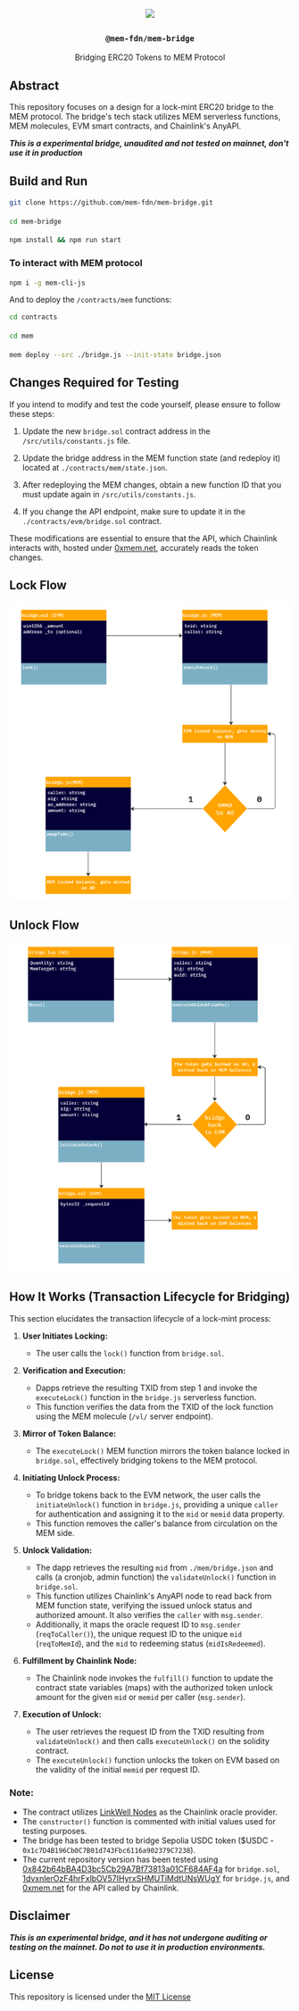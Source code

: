 <p align="center">
  <a href="https://mem.tech">
    <img src="https://github.com/decentldotland/MEM/assets/77340894/d840ef84-540f-4ccc-a7e0-1ed03c4af8dd" height="180">
  </a>
  <h3 align="center"><code>@mem-fdn/mem-bridge</code></h3>
  <p align="center">Bridging ERC20 Tokens to MEM Protocol</p>
</p>

## Abstract

This repository focuses on a design for a lock-mint ERC20 bridge to the MEM protocol. The bridge's tech stack utilizes MEM serverless functions, MEM molecules, EVM smart contracts, and Chainlink's AnyAPI.

***This is a experimental bridge, unaudited and not tested on mainnet, don't use it in production***

## Build and Run

```bash
git clone https://github.com/mem-fdn/mem-bridge.git

cd mem-bridge

npm install && npm run start
```

### To interact with MEM protocol

```bash
npm i -g mem-cli-js
```

And to deploy the `/contracts/mem` functions:

```bash
cd contracts

cd mem

mem deploy --src ./bridge.js --init-state bridge.json
```

## Changes Required for Testing

If you intend to modify and test the code yourself, please ensure to follow these steps:

1. Update the new `bridge.sol` contract address in the `/src/utils/constants.js` file.

2. Update the bridge address in the MEM function state (and redeploy it) located at `./contracts/mem/state.json`.

3. After redeploying the MEM changes, obtain a new function ID that you must update again in `/src/utils/constants.js`.

4. If you change the API endpoint, make sure to update it in the `./contracts/evm/bridge.sol` contract.

These modifications are essential to ensure that the API, which Chainlink interacts with, hosted under [0xmem.net](https://0xmem.net), accurately reads the token changes.

## Lock Flow

![lock](./img/lock.png)

## Unlock Flow

![unlock](./img/unlock.png)

## How It Works (Transaction Lifecycle for Bridging)

This section elucidates the transaction lifecycle of a lock-mint process:

1. **User Initiates Locking:** 
    - The user calls the `lock()` function from `bridge.sol`.

2. **Verification and Execution:**
    - Dapps retrieve the resulting TXID from step 1 and invoke the `executeLock()` function in the `bridge.js` serverless function.
    - This function verifies the data from the TXID of the lock function using the MEM molecule (`/vl/` server endpoint).

3. **Mirror of Token Balance:**
    - The `executeLock()` MEM function mirrors the token balance locked in `bridge.sol`, effectively bridging tokens to the MEM protocol.

4. **Initiating Unlock Process:**
    - To bridge tokens back to the EVM network, the user calls the `initiateUnlock()` function in `bridge.js`, providing a unique `caller` for authentication and assigning it to the `mid` or `memid` data property.
    - This function removes the caller's balance from circulation on the MEM side.

5. **Unlock Validation:**
    - The dapp retrieves the resulting `mid` from `./mem/bridge.json` and calls (a cronjob, admin function) the `validateUnlock()` function in `bridge.sol`.
    - This function utilizes Chainlink's AnyAPI node to read back from MEM function state, verifying the issued unlock status and authorized amount. It also verifies the `caller` with `msg.sender`.
    - Additionally, it maps the oracle request ID to `msg.sender` (`reqToCaller()`), the unique request ID to the unique `mid` (`reqToMemId`), and the `mid` to redeeming status (`midIsRedeemed`).

6. **Fulfillment by Chainlink Node:**
    - The Chainlink node invokes the `fulfill()` function to update the contract state variables (maps) with the authorized token unlock amount for the given `mid` or `memid` per caller (`msg.sender`).

7. **Execution of Unlock:**
    - The user retrieves the request ID from the TXID resulting from `validateUnlock()` and then calls `executeUnlock()` on the solidity contract.
    - The `executeUnlock()` function unlocks the token on EVM based on the validity of the initial `memid` per request ID.

### Note:

- The contract utilizes [LinkWell Nodes](https://linkwellnodes.io/) as the Chainlink oracle provider.
- The `constructor()` function is commented with initial values used for testing purposes.
- The bridge has been tested to bridge Sepolia USDC token ($USDC - `0x1c7D4B196Cb0C7B01d743Fbc6116a902379C7238`).
- The current repository version has been tested using [0x842b64bBA4D3bc5Cb29A7Bf73813a01CF684AF4a](https://sepolia.etherscan.io/address/0x842b64bBA4D3bc5Cb29A7Bf73813a01CF684AF4a) for `bridge.sol`, [1dvxnlerOzF4hrFxlbOV57IHyrxSHMUTiMdtUNsWUgY](https://api.mem.tech/api/state/1dvxnlerOzF4hrFxlbOV57IHyrxSHMUTiMdtUNsWUgY) for `bridge.js`, and [0xmem.net](https://0xmem.net) for the API called by Chainlink.

## Disclaimer

***This is an experimental bridge, and it has not undergone auditing or testing on the mainnet. Do not to use it in production environments.***

## License
This repository is licensed under the [MIT License](./LICENSE)